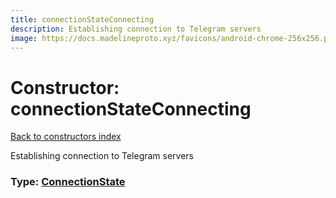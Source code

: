 ```yaml
---
title: connectionStateConnecting
description: Establishing connection to Telegram servers
image: https://docs.madelineproto.xyz/favicons/android-chrome-256x256.png
---
```

# Constructor: connectionStateConnecting  
[Back to constructors index](index.md)



Establishing connection to Telegram servers




### Type: [ConnectionState](../types/ConnectionState.md)



